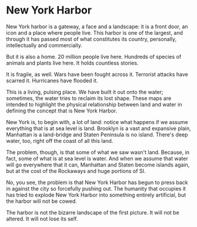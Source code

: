 # New York Harbor

New York harbor is a gateway, a face and a landscape: it is a
front door, an icon and a place where people live. This harbor is one of the
largest, and through it has passed most of what constitutes its country,
personally, intellectually and commercially.

But it is also a home. 20 million people live here. Hundreds of species of
animals and plants live here. It holds countless stories.

It is fragile, as well. Wars have been fought across it. Terrorist attacks
have scarred it. Hurricanes have flooded it.

This is a living, pulsing place. We have built it out onto the water;
sometimes, the water tries to reclaim its lost shape. These maps are
intended to highlight the physical relationship between land and water in
defining the concept that is New York Harbor.

New York is, to begin with, a lot of land: notice what happens if we assume
everything that is at sea level is land. Brooklyn is a vast and expansive
plain, Manhattan is a land-bridge and Staten Peninsula is no island. There's
deep water, too, right off the coast of all this land.

The problem, though, is that some of what we saw wasn't land. Because, in
fact, some of what is at sea level is water. And when we assume that water
will go everywhere that it can, Manhattan and Staten become islands again,
but at the cost of the Rockaways and huge portions of SI.

No, you see, the problem is that New York Harbor has begun to press back in
against the city so forcefully pushing out. The humanity that occupies it
has tried to explode New York Harbor into something entirely artificial, but
the harbor will not be cowed.

The harbor is not the bizarre landscape of the first picture. It will not be
altered. It will not lose its self.
